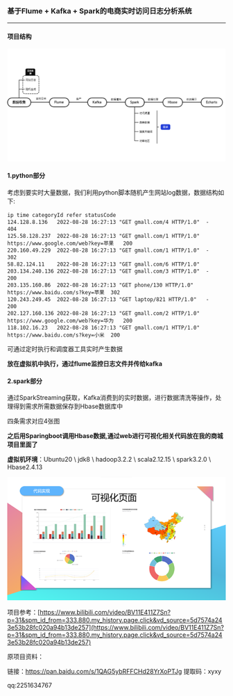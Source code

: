 ### 基于Flume + Kafka + Spark的电商实时访问日志分析系统

---

#### 项目结构

![image-20220831212711611](README.assets/image-20220831212711611.png)

#### 1.python部分

考虑到要实时大量数据，我们利用python脚本随机产生网站log数据，数据结构如下:

```
ip time categoryId refer statusCode
124.128.8.136	2022-08-28 16:27:13	"GET gmall.com/4 HTTP/1.0"	-	404
125.58.128.237	2022-08-28 16:27:13	"GET gmall.com/1 HTTP/1.0"	https://www.google.com/web?key=苹果	200
220.160.49.229	2022-08-28 16:27:13	"GET gmall.com/1 HTTP/1.0"	-	302
58.82.124.11	2022-08-28 16:27:13	"GET gmall.com/6 HTTP/1.0"
203.134.240.136	2022-08-28 16:27:13	"GET gmall.com/3 HTTP/1.0"	-	200
203.135.160.86	2022-08-28 16:27:13	"GET phone/130 HTTP/1.0"	https://www.baidu.com/s?key=苹果	302
120.243.249.45	2022-08-28 16:27:13	"GET laptop/821 HTTP/1.0"	-	200
202.127.160.136	2022-08-28 16:27:13	"GET gmall.com/2 HTTP/1.0"	https://www.google.com/web?key=华为	200
118.102.16.23	2022-08-28 16:27:13	"GET gmall.com/1 HTTP/1.0"	https://www.baidu.com/s?key=小米	200
```

可通过定时执行和调度器工具实时产生数据

**放在虚拟机中执行，通过flume监控日志文件并传给kafka**

#### 2.spark部分

通过SparkStreaming获取，Kafka消费到的实时数据，进行数据清洗等操作，处理得到需求所需数据保存到Hbase数据库中

四条需求对应4张图

**之后用Sparingboot调用Hbase数据,通过web进行可视化相关代码放在我的商城项目里面了**

**虚拟机环境**：Ubuntu20 \ jdk8 \ hadoop3.2.2 \ scala2.12.15 \ spark3.2.0 \ Hbase2.4.13

![img](README.assets/clip_image002.png)

项目参考：[https://www.bilibili.com/video/BV11E411Z7Sn?p=31&spm_id_from=333.880.my_history.page.click&vd_source=5d7574a243e53b28fc020a94b13de257](https://www.bilibili.com/video/BV11E411Z7Sn?p=31&spm_id_from=333.880.my_history.page.click&vd_source=5d7574a243e53b28fc020a94b13de257)

原项目资料：

链接：https://pan.baidu.com/s/1QAG5ybRFFCHd28YrXoPTJg 
提取码：xyxy

qq:2251634767